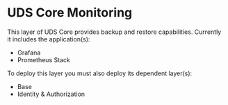 # UDS Core Monitoring

This layer of UDS Core provides backup and restore capabilities. Currently it includes the application(s):
- Grafana
- Prometheus Stack

To deploy this layer you must also deploy its dependent layer(s):
- Base
- Identity & Authorization
